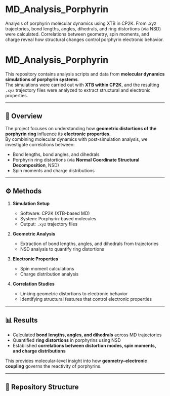 # MD_Analysis_Porphyrin
Analysis of porphyrin molecular dynamics using XTB in CP2K. From .xyz trajectories, bond lengths, angles, dihedrals, and ring distortions (via NSD) were calculated. Correlations between geometry, spin moments, and charge reveal how structural changes control porphyrin electronic behavior. 


# MD_Analysis_Porphyrin

This repository contains analysis scripts and data from **molecular dynamics simulations of porphyrin systems**.  
The simulations were carried out with **XTB within CP2K**, and the resulting `.xyz` trajectory files were analyzed to extract structural and electronic properties.

---

## 📌 Overview

The project focuses on understanding how **geometric distortions of the porphyrin ring** influence its **electronic properties**.  
By combining molecular dynamics with post-simulation analysis, we investigate correlations between:

- Bond lengths, bond angles, and dihedrals  
- Porphyrin ring distortions (via **Normal Coordinate Structural Decomposition**, NSD)  
- Spin moments and charge distributions  

---

## ⚙️ Methods

1. **Simulation Setup**  
   - Software: CP2K (XTB-based MD)  
   - System: Porphyrin-based molecules  
   - Output: `.xyz` trajectory files  

2. **Geometric Analysis**  
   - Extraction of bond lengths, angles, and dihedrals from trajectories  
   - NSD analysis to quantify ring distortions  

3. **Electronic Properties**  
   - Spin moment calculations  
   - Charge distribution analysis  

4. **Correlation Studies**  
   - Linking geometric distortions to electronic behavior  
   - Identifying structural features that control electronic properties  

---

## 📊 Results

- Calculated **bond lengths, angles, and dihedrals** across MD trajectories  
- Quantified **ring distortions** in porphyrins using NSD  
- Established **correlations between distortion modes, spin moments, and charge distributions**  

This provides molecular-level insight into how **geometry–electronic coupling** governs the reactivity of porphyrins.

---

## 📂 Repository Structure


